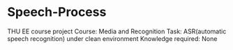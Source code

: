 # Speech-Process
THU EE course project
Course: Media and Recognition
Task: ASR(automatic speech recognition) under clean environment
Knowledge required: None
